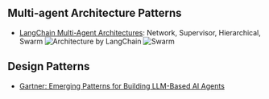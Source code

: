 ## Multi-agent Architecture Patterns

- [LangChain Multi-Agent Architectures](https://langchain-ai.github.io/langgraph/concepts/multi_agent/): Network, Supervisor, Hierarchical, Swarm
![Architecture by LangChain](https://langchain-ai.github.io/langgraph/concepts/img/multi_agent/architectures.png)
![Swarm](https://github.com/langchain-ai/langgraph-swarm-py/blob/main/static/img/swarm.png)

## Design Patterns

- [Gartner: Emerging Patterns for Building LLM-Based AI Agents](https://www.gartner.com/en/documents/6142159)